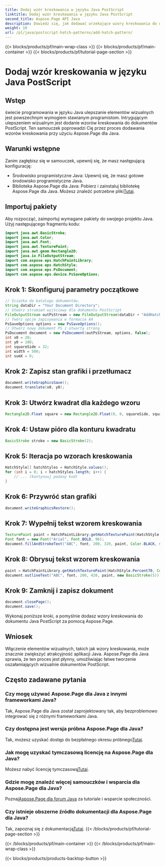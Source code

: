 ```yaml
---
title: Dodaj wzór kreskowania w języku Java PostScript
linktitle: Dodaj wzór kreskowania w języku Java PostScript
second_title: Aspose.Page API Java
description: Dowiedz się, jak dodawać urzekające wzory kreskowania do dokumentów Java PostScript za pomocą Aspose.Page. Podnieś poziom swoich treści wizualnych bez wysiłku.
weight: 10
url: /pl/java/postscript-hatch-patterns/add-hatch-pattern/
---
```


{{< blocks/products/pf/main-wrap-class >}}
{{< blocks/products/pf/main-container >}}
{{< blocks/products/pf/tutorial-page-section >}}

# Dodaj wzór kreskowania w języku Java PostScript

## Wstęp
świecie programowania w języku Java ulepszanie elementów wizualnych jest powszechnym wymogiem stawianym programistom. Intrygującym ulepszeniem wizualnym jest dodanie wzorów kreskowania do dokumentów PostScript. Ten samouczek poprowadzi Cię przez proces dodawania wzorów kreskowania przy użyciu Aspose.Page dla Java.
## Warunki wstępne
Zanim zagłębisz się w samouczek, upewnij się, że masz następującą konfigurację:
- Środowisko programistyczne Java: Upewnij się, że masz gotowe środowisko programistyczne Java.
-  Biblioteka Aspose.Page dla Java: Pobierz i zainstaluj bibliotekę Aspose.Page dla Java. Możesz znaleźć potrzebne pliki[Tutaj](https://releases.aspose.com/page/java/).
## Importuj pakiety
Aby rozpocząć, zaimportuj wymagane pakiety do swojego projektu Java. Użyj następującego fragmentu kodu:
```java
import java.awt.BasicStroke;
import java.awt.Color;
import java.awt.Font;
import java.awt.TexturePaint;
import java.awt.geom.Rectangle2D;
import java.io.FileOutputStream;
import com.aspose.eps.HatchPaintLibrary;
import com.aspose.eps.HatchStyle;
import com.aspose.eps.PsDocument;
import com.aspose.eps.device.PsSaveOptions;
```
## Krok 1: Skonfiguruj parametry początkowe
```java
// Ścieżka do katalogu dokumentów.
String dataDir = "Your Document Directory";
// Utwórz strumień wyjściowy dla dokumentu PostScript
FileOutputStream outPsStream = new FileOutputStream(dataDir + "AddHatchPattern_outPS.ps");
// Twórz opcje zapisywania w formacie A4
PsSaveOptions options = new PsSaveOptions();
// Utwórz nowy dokument PS z otwartą stroną
PsDocument document = new PsDocument(outPsStream, options, false);
int x0 = 20;
int y0 = 100;
int squareSide = 32;
int width = 500;
int sumX = 0;
```
## Krok 2: Zapisz stan grafiki i przetłumacz
```java
document.writeGraphicsSave();
document.translate(x0, y0);
```
## Krok 3: Utwórz kwadrat dla każdego wzoru
```java
Rectangle2D.Float square = new Rectangle2D.Float(0, 0, squareSide, squareSide);
```
## Krok 4: Ustaw pióro dla konturu kwadratu
```java
BasicStroke stroke = new BasicStroke(2);
```
## Krok 5: Iteracja po wzorach kreskowania
```java
HatchStyle[] hatchStyles = HatchStyle.values();
for (int i = 0; i < hatchStyles.length; i++) {
    // ... (kontynuuj podany kod)
}
```
## Krok 6: Przywróć stan grafiki
```java
document.writeGraphicsRestore();
```
## Krok 7: Wypełnij tekst wzorem kreskowania
```java
TexturePaint paint = HatchPaintLibrary.getHatchTexturePaint(HatchStyle.DiagonalCross, Color.RED, Color.YELLOW);
Font font = new Font("Arial", Font.BOLD, 96);
document.fillAndStrokeText("ABC", font, 200, 320, paint, Color.BLACK, stroke);
```
## Krok 8: Obrysuj tekst wzorem kreskowania
```java
paint = HatchPaintLibrary.getHatchTexturePaint(HatchStyle.Percent70, Color.BLUE, Color.WHITE);
document.outlineText("ABC", font, 200, 420, paint, new BasicStroke(5));
```
## Krok 9: Zamknij i zapisz dokument
```java
document.closePage();
document.save();
```
Wykonaj poniższe kroki, a pomyślnie dodasz wzory kreskowania do dokumentu Java PostScript za pomocą Aspose.Page.
## Wniosek
Włączenie elementów wizualnych, takich jak wzory kreskowania, może znacznie zwiększyć atrakcyjność aplikacji Java. Aspose.Page dla Java sprawia, że ten proces jest płynny, umożliwiając łatwe tworzenie oszałamiających wizualnie dokumentów PostScript.
## Często zadawane pytania
### Czy mogę używać Aspose.Page dla Java z innymi frameworkami Java?
Tak, Aspose.Page dla Java został zaprojektowany tak, aby bezproblemowo integrować się z różnymi frameworkami Java.
### Czy dostępna jest wersja próbna Aspose.Page dla Java?
 Tak, możesz uzyskać dostęp do bezpłatnego okresu próbnego[Tutaj](https://releases.aspose.com/).
### Jak mogę uzyskać tymczasową licencję na Aspose.Page dla Java?
 Możesz nabyć licencję tymczasową[Tutaj](https://purchase.aspose.com/temporary-license/).
### Gdzie mogę znaleźć więcej samouczków i wsparcia dla Aspose.Page dla Java?
 Poznaj[Aspose.Page dla forum Java](https://forum.aspose.com/c/page/39) za tutoriale i wsparcie społeczności.
### Czy istnieje obszerne źródło dokumentacji dla Aspose.Page dla Java?
 Tak, zapoznaj się z dokumentacją[Tutaj](https://reference.aspose.com/page/java/).
{{< /blocks/products/pf/tutorial-page-section >}}

{{< /blocks/products/pf/main-container >}}
{{< /blocks/products/pf/main-wrap-class >}}

{{< blocks/products/products-backtop-button >}}
